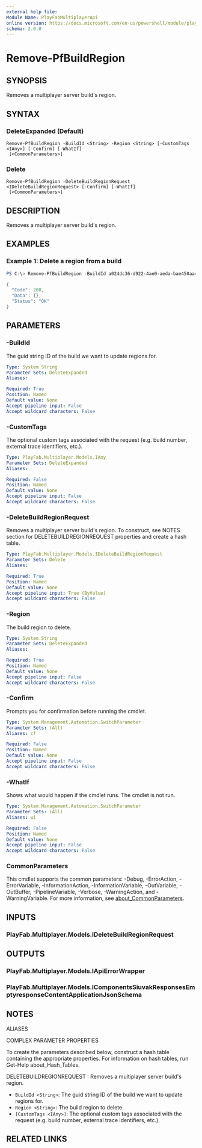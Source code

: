 ```yaml
---
external help file:
Module Name: PlayFabMultiplayerApi
online version: https://docs.microsoft.com/en-us/powershell/module/playfabmultiplayerapi/remove-pfbuildregion
schema: 2.0.0
---
```


# Remove-PfBuildRegion

## SYNOPSIS
Removes a multiplayer server build's region.

## SYNTAX

### DeleteExpanded (Default)
```
Remove-PfBuildRegion -BuildId <String> -Region <String> [-CustomTags <IAny>] [-Confirm] [-WhatIf]
 [<CommonParameters>]
```

### Delete
```
Remove-PfBuildRegion -DeleteBuildRegionRequest <IDeleteBuildRegionRequest> [-Confirm] [-WhatIf]
 [<CommonParameters>]
```

## DESCRIPTION
Removes a multiplayer server build's region.

## EXAMPLES

### Example 1: Delete a region from a build
```powershell
PS C:\> Remove-PfBuildRegion -BuildId a024dc36-d922-4ae0-aeda-bae450aa4d8b -Region AustraliaEast | ConvertTo-Json

{
  "Code": 200,
  "Data": {},
  "Status": "OK"
}
```



## PARAMETERS

### -BuildId
The guid string ID of the build we want to update regions for.

```yaml
Type: System.String
Parameter Sets: DeleteExpanded
Aliases:

Required: True
Position: Named
Default value: None
Accept pipeline input: False
Accept wildcard characters: False
```

### -CustomTags
The optional custom tags associated with the request (e.g.
build number, external trace identifiers, etc.).

```yaml
Type: PlayFab.Multiplayer.Models.IAny
Parameter Sets: DeleteExpanded
Aliases:

Required: False
Position: Named
Default value: None
Accept pipeline input: False
Accept wildcard characters: False
```

### -DeleteBuildRegionRequest
Removes a multiplayer server build's region.
To construct, see NOTES section for DELETEBUILDREGIONREQUEST properties and create a hash table.

```yaml
Type: PlayFab.Multiplayer.Models.IDeleteBuildRegionRequest
Parameter Sets: Delete
Aliases:

Required: True
Position: Named
Default value: None
Accept pipeline input: True (ByValue)
Accept wildcard characters: False
```

### -Region
The build region to delete.

```yaml
Type: System.String
Parameter Sets: DeleteExpanded
Aliases:

Required: True
Position: Named
Default value: None
Accept pipeline input: False
Accept wildcard characters: False
```

### -Confirm
Prompts you for confirmation before running the cmdlet.

```yaml
Type: System.Management.Automation.SwitchParameter
Parameter Sets: (All)
Aliases: cf

Required: False
Position: Named
Default value: None
Accept pipeline input: False
Accept wildcard characters: False
```

### -WhatIf
Shows what would happen if the cmdlet runs.
The cmdlet is not run.

```yaml
Type: System.Management.Automation.SwitchParameter
Parameter Sets: (All)
Aliases: wi

Required: False
Position: Named
Default value: None
Accept pipeline input: False
Accept wildcard characters: False
```

### CommonParameters
This cmdlet supports the common parameters: -Debug, -ErrorAction, -ErrorVariable, -InformationAction, -InformationVariable, -OutVariable, -OutBuffer, -PipelineVariable, -Verbose, -WarningAction, and -WarningVariable. For more information, see [about_CommonParameters](http://go.microsoft.com/fwlink/?LinkID=113216).

## INPUTS

### PlayFab.Multiplayer.Models.IDeleteBuildRegionRequest

## OUTPUTS

### PlayFab.Multiplayer.Models.IApiErrorWrapper

### PlayFab.Multiplayer.Models.IComponentsSiuvakResponsesEmptyresponseContentApplicationJsonSchema

## NOTES

ALIASES

COMPLEX PARAMETER PROPERTIES

To create the parameters described below, construct a hash table containing the appropriate properties. For information on hash tables, run Get-Help about_Hash_Tables.


DELETEBUILDREGIONREQUEST <IDeleteBuildRegionRequest>: Removes a multiplayer server build's region.
  - `BuildId <String>`: The guid string ID of the build we want to update regions for.
  - `Region <String>`: The build region to delete.
  - `[CustomTags <IAny>]`: The optional custom tags associated with the request (e.g. build number, external trace identifiers, etc.).

## RELATED LINKS

